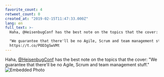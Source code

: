 ```yaml
---
favorite_count: 4
retweet_count: 0
created_at: "2019-02-15T11:47:33.000Z"
lang: en
full_text: >-
  Haha, @HeisenbugConf has the best note on the topics that the cover:

  "We guarantee that there'll be no Agile, Scrum and team management stuff."
  https://t.co/POD3gSwVMt
---
```


Haha, [@HeisenbugConf](https://twitter.com/HeisenbugConf) has the best note on
the topics that the cover: "We guarantee that there'll be no Agile, Scrum and
team management stuff."
![Embedded Photo](https://twitter-media-coderbyheart.s3.eu-north-1.amazonaws.com/1096375458998992897-Dzcbg6aXQAIeFfW.jpg)

